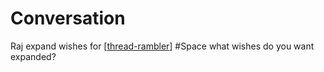 # Conversation

Raj expand wishes for [[thread-rambler]]
#Space what wishes do you want expanded?

[//begin]: # "Autogenerated link references for markdown compatibility"
[thread-rambler]: thread-rambler "Thread Rambler"
[//end]: # "Autogenerated link references"